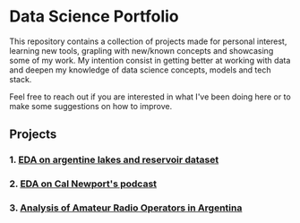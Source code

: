 # Data Science Portfolio

This repository contains a collection of projects made for personal interest, learning new tools, grapling with new/known concepts and showcasing some of my work. My intention consist in getting better at working with data and deepen my knowledge of data science concepts, models and tech stack.

Feel free to reach out if you are interested in what I've been doing here or to make some suggestions on how to improve.

## Projects

### 1. [EDA on argentine lakes and reservoir dataset](/EDA_arg_lakes/)

### 2. [EDA on Cal Newport's podcast](/EDA_podcast_CN/)

### 3. [Analysis of Amateur Radio Operators in Argentina](/ham_radio/)